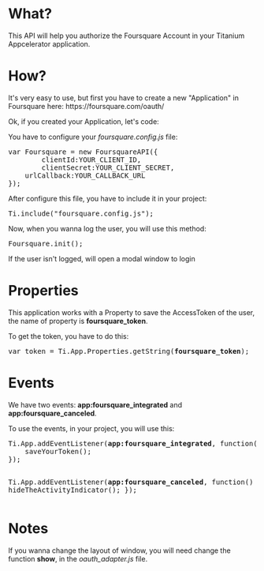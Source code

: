 <h1>What?</h1>
<p>This API will help you authorize the Foursquare Account in your Titanium Appcelerator application.</p>
<h1>How?</h1>
<p>It's very easy to use, but first you have to create a new "Application" in Foursquare here: https://foursquare.com/oauth/</p>
<p>Ok, if you created your Application, let's code:</p>
<p>You have to configure your <i>foursquare.config.js</i> file:</p>
<pre>var Foursquare = new FoursquareAPI({
    	clientId:YOUR_CLIENT_ID,
    	clientSecret:YOUR_CLIENT_SECRET,
	urlCallback:YOUR_CALLBACK_URL
});</pre>
<p>After configure this file, you have to include it in your project:</p>
<pre>Ti.include("foursquare.config.js");</pre>
<p>Now, when you wanna log the user, you will use this method:</p>
<pre>Foursquare.init();</pre>
<p>If the user isn't logged, will open a modal window to login</p>
<h1>Properties</h1>
<p>This application works with a Property to save the AccessToken of the user, the name of property is <b>foursquare_token</b>.</p>
<p>To get the token, you have to do this:</p>
<pre>var token = Ti.App.Properties.getString(<b>foursquare_token</b>);</pre>
<h1>Events</h1>
<p>We have two events: <b>app:foursquare_integrated</b> and <b>app:foursquare_canceled</b>.</p>
<p>To use the events, in your project, you will use this:</p>
<pre>Ti.App.addEventListener(<b>app:foursquare_integrated</b>, function() {
	saveYourToken();
});

Ti.App.addEventListener(<b>app:foursquare_canceled</b>, function() {
	hideTheActivityIndicator();
});</pre>
<h1>Notes</h1>
<p>If you wanna change the layout of window, you will need change the function <b>show</b>, in the <i>oauth_adapter.js</i> file.</p>
